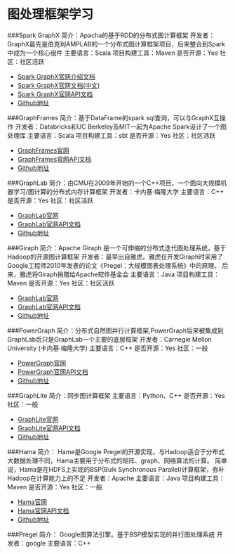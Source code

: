 # 图处理框架学习
###Spark GraphX
    简介：Apacha的基于RDD的分布式图计算框架
    开发者：GraphX最先是伯克利AMPLAB的一个分布式图计算框架项目，后来整合到Spark中成为一个核心组件
    主要语言：Scala
    项目构建工具：Maven
    是否开源：Yes
    社区：社区活跃
* [Spark GraphX官网介绍文档](http://spark.apache.org/docs/2.2.0/graphx-programming-guide.html#graph-operators)
* [Spark GraphX官网文档(中文)](http://spark.apachecn.org/docs/cn/2.2.0/graphx-programming-guide.html)
* [Spark GraphX官网API文档](http://spark.apache.org/docs/2.2.0/api/scala/index.html#org.apache.spark.graphx.util.GraphGenerators$)
* [Github地址](https://github.com/apache/spark/tree/master/graphx)

###GraphFrames
    简介：基于DataFrame的spark sql查询，可以与GraphX互操作
    开发者：Databricks和UC Berkeley及MIT一起为Apache Spark设计了一个图处理库
    主要语言：Scala
    项目构建工具：sbt
    是否开源：Yes
    社区：社区活跃
* [GraphFrames官网](http://graphframes.github.io/user-guide.html)
* [GraphFrames官网API文档](http://graphframes.github.io/api/scala/index.html#org.graphframes.package)
* [Github地址](https://github.com/graphframes/graphframes)

###GraphLab
    简介：由CMU在2009年开始的一个C++项目，一个面向大规模机器学习/图计算的分布式内存计算框架
    开发者：卡内基·梅隆大学
    主要语言：C++
    是否开源：Yes
    社区：社区活跃
* [GraphLab官网](https://turi.com/)
* [GraphLab官网API文档](https://turi.com/products/create/docs/)
* [Github地址](https://github.com/turi-code/GraphLab-Create-SDK)

###Giraph
    简介：Apache Giraph 是一个可伸缩的分布式迭代图处理系统，基于Hadoop的开源图计算框架
    开发者：最早出自雅虎。雅虎在开发Giraph时采用了Google工程师2010年发表的论文《Pregel：大规模图表处理系统》中的原理。 后来，雅虎将Giraph捐赠给Apache软件基金会
    主要语言：Java
    项目构建工具：Maven
    是否开源：Yes
    社区：社区活跃
* [GraphLab官网](http://giraph.apache.org/)
* [GraphLab官网API文档](http://giraph.apache.org/apidocs/index.html)
* [Github地址](https://github.com/apache/giraph)

###PowerGraph
    简介：分布式自然图并行计算框架,PowerGraph后来被集成到GraphLab后只是GraphLab一个主要的底层框架
    开发者：Carnegie Mellon University (卡内基·梅隆大学)
    主要语言：C++
    是否开源：Yes
    社区：一般
* [PowerGraph官网](http://giraph.apache.org/)
* [PowerGraph官网API文档](http://giraph.apache.org/apidocs/index.html)
* [Github地址](https://github.com/apache/giraph)

###GraphLite
    简介：同步图计算框架
    主要语言：Python、C++ 
    是否开源：Yes
    社区：一般
* [GraphLite官网](http://graphlite.readthedocs.io/en/latest)
* [GraphLite官网API文档](http://eugene-eeo.github.io/graphlite/api.html)
* [Github地址](https://github.com/eugene-eeo/graphlite)

###Hama
    简介： Hame是Google Pregel的开源实现，与Hadoop适合于分布式大数据处理不同，Hama主要用于分布式的矩阵、graph、网络算法的计算。 简单说，Hama是在HDFS上实现的BSP(Bulk Synchronous Parallel)计算框架，弥补Hadoop在计算能力上的不足
    开发者：Apache
    主要语言：Java
    项目构建工具：Maven
    是否开源：Yes
    社区：一般
* [Hama官网](https://hama.apache.org/)
* [Hama官网API文档](http://hama.apache.org/getting_started_with_hama.html)
* [Github地址](https://github.com/apache/hama)

###Pregel
    简介： Google图算法引擎。基于BSP模型实现的并行图处理系统
    开发者：google
    主要语言：C++
